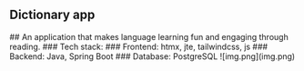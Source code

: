 <h2>Dictionary app</h2>
## <span>An application that makes language learning fun and engaging through reading.</span>
### <span>Tech stack:</span>
### <span>Frontend: htmx, jte, tailwindcss, js</span>
### <span>Backend: Java, Spring Boot</span>
### <span>Database: PostgreSQL</span>
![img.png](img.png)